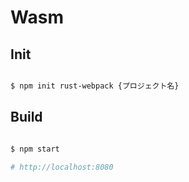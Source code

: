 # Wasm

## Init

```bash

$ npm init rust-webpack {プロジェクト名}

```

## Build

```bash

$ npm start

# http://localhost:8080

```
